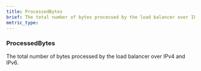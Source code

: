 ```yaml
---
title: ProcessedBytes
brief: The total number of bytes processed by the load balancer over IPv4 and IPv6.
metric_type:
---
```

### ProcessedBytes

The total number of bytes processed by the load balancer over IPv4 and IPv6.
